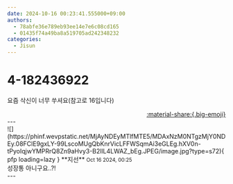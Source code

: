 ```yaml
---
date: 2024-10-16 00:23:41.555000+09:00
authors:
  - 78abfe36e789eb93ee14e7e6c08cd165
  - 01435f74a49ba8a519705ad242348232
categories:
  - Jisun
---
```


# 4-182436922

<div class="post-container" markdown="1">
<div class="content-container md-sidebar__scrollwrap" markdown="1">

요즘 삭신이 너무 쑤셔요(참고로 16입니다)

</div>
</div>

<div style="text-align: right;" markdown="1">
<a href="https://weverse.io/fromis9/fanpost/4-182436922" style="text-align: right;">:material-share:{.big-emoji}</a>
</div>
---

<div class="comments-container md-sidebar__scrollwrap" markdown="1">
<div class="comment" markdown="1">
<div class='id-container' markdown="1">
![](https://phinf.wevpstatic.net/MjAyNDEyMTlfMTE5/MDAxNzM0NTgzMjY0NDEy.08FClE9gxLY-99LscoMUgQbKnrVicLFFWSqmAi3eGLEg.hXV0n-tPyoIqjwYMPRrQ8Zn9aHvy3-B2llL4LWAZ_bEg.JPEG/image.jpg?type=s72){ pfp loading=lazy }
**<span class="artist">지선</span>** <small>Oct 16 2024, 00:25</small><br>
</div>
<div class='comment-body' markdown="1">
성장통 아니구요..?!
</div>
</div>
</div>
---

